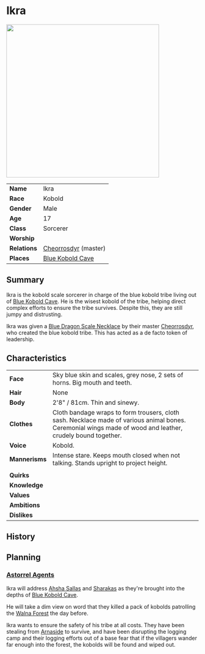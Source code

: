 # Ikra

<img src="../../images/people/ikra.png" height="400" />

| | |
| --- | --- |
| **Name** | Ikra | character.2
| **Race** | Kobold |
| **Gender** | Male |
| **Age** | 17 |
| **Class** | Sorcerer |
| **Worship** | |
| **Relations** | [Cheorrosdyr](cheorrosdyr.md) (master) |
| **Places** | [Blue Kobold Cave](../places/caves/blue-kobold-cave.md) |

## Summary

Ikra is the kobold scale sorcerer in charge of the blue kobold tribe living out of [Blue Kobold Cave](../places/caves/blue-kobold-cave.md). He is the wisest kobold of the tribe, helping direct complex efforts to ensure the tribe survives. Despite this, they are still jumpy and distrusting.

Ikra was given a [Blue Dragon Scale Necklace](../items/blue-dragon-scale-necklace.md) by their master [Cheorrosdyr](cheorrosdyr.md), who created the blue kobold tribe. This has acted as a de facto token of leadership.

## Characteristics

| | |
| --- | --- |
| **Face** | Sky blue skin and scales, grey nose, 2 sets of horns. Big mouth and teeth. | characteristics.2
| **Hair** | None |
| **Body** | 2'8" / 81cm. Thin and sinewy. |
| **Clothes** | Cloth bandage wraps to form trousers, cloth sash. Necklace made of various animal bones. Ceremonial wings made of wood and leather, crudely bound together. |
| **Voice** | Kobold. |
| **Mannerisms** | Intense stare. Keeps mouth closed when not talking. Stands upright to project height. |
| | |
| **Quirks** | |
| **Knowledge** | |
| **Values** | |
| **Ambitions** | |
| **Dislikes** | |

## History

## Planning

### [Astorrel Agents](../../campaigns/astorrel-agents/astorrel-agents.md)

Ikra will address [Ahsha Sallas](ahsha-sallas.md) and [Sharakas](sharakas.md) as they're brought into the depths of [Blue Kobold Cave](../places/caves/blue-kobold-cave.md).

He will take a dim view on word that they killed a pack of kobolds patrolling the [Walna Forest](../places/forests/walna-forest.md) the day before.

Ikra wants to ensure the safety of his tribe at all costs. They have been stealing from [Arnaside](../places/villages/arnaside.md) to survive, and have been disrupting the logging camp and their logging efforts out of a base fear that if the villagers wander far enough into the forest, the kobolds will be found and wiped out.
